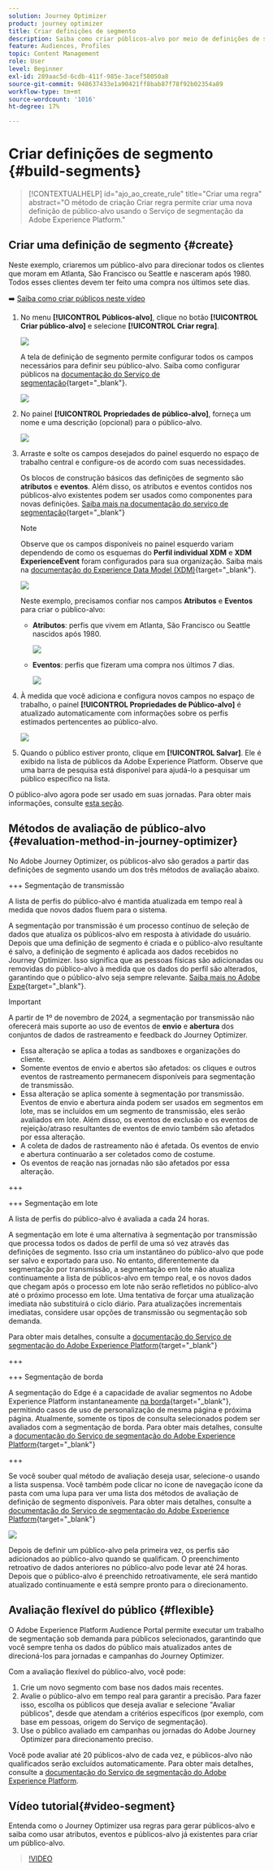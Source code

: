 ```yaml
---
solution: Journey Optimizer
product: journey optimizer
title: Criar definições de segmento
description: Saiba como criar públicos-alvo por meio de definições de segmento
feature: Audiences, Profiles
topic: Content Management
role: User
level: Beginner
exl-id: 289aac5d-6cdb-411f-985e-3acef58050a8
source-git-commit: 948637433e1a90421ff8bab87f78f92b02354a89
workflow-type: tm+mt
source-wordcount: '1016'
ht-degree: 17%

---
```


# Criar definições de segmento {#build-segments}

>[!CONTEXTUALHELP]
>id="ajo_ao_create_rule"
>title="Criar uma regra"
>abstract="O método de criação Criar regra permite criar uma nova definição de público-alvo usando o Serviço de segmentação da Adobe Experience Platform."

## Criar uma definição de segmento {#create}

Neste exemplo, criaremos um público-alvo para direcionar todos os clientes que moram em Atlanta, São Francisco ou Seattle e nasceram após 1980. Todos esses clientes devem ter feito uma compra nos últimos sete dias.

➡️ [Saiba como criar públicos neste vídeo](#video-segment)

1. No menu **[!UICONTROL Públicos-alvo]**, clique no botão **[!UICONTROL Criar público-alvo]** e selecione **[!UICONTROL Criar regra]**.

   ![](assets/create-segment.png)

   A tela de definição de segmento permite configurar todos os campos necessários para definir seu público-alvo. Saiba como configurar públicos na [documentação do Serviço de segmentação](https://experienceleague.adobe.com/en/docs/experience-platform/segmentation/methods/overview){target="_blank"}.

   ![](assets/segment-builder.png)

1. No painel **[!UICONTROL Propriedades de público-alvo]**, forneça um nome e uma descrição (opcional) para o público-alvo.

   ![](assets/segment-properties.png)

1. Arraste e solte os campos desejados do painel esquerdo no espaço de trabalho central e configure-os de acordo com suas necessidades.

   Os blocos de construção básicos das definições de segmento são **atributos** e **eventos**. Além disso, os atributos e eventos contidos nos públicos-alvo existentes podem ser usados como componentes para novas definições. [Saiba mais na documentação do serviço de segmentação](https://experienceleague.adobe.com/en/docs/experience-platform/segmentation/ui/segment-builder#building-blocks){target="_blank"}

   >[!NOTE]
   >
   >Observe que os campos disponíveis no painel esquerdo variam dependendo de como os esquemas do **Perfil individual XDM** e **XDM ExperienceEvent** foram configurados para sua organização.  Saiba mais na [documentação do Experience Data Model (XDM)](https://experienceleague.adobe.com/docs/experience-platform/xdm/home.html?lang=pt-BR){target="_blank"}.

   ![](assets/drag-fields.png)

   Neste exemplo, precisamos confiar nos campos **Atributos** e **Eventos** para criar o público-alvo:

   * **Atributos**: perfis que vivem em Atlanta, São Francisco ou Seattle nascidos após 1980.

     ![](assets/add-attributes.png)

   * **Eventos**: perfis que fizeram uma compra nos últimos 7 dias.

     ![](assets/add-events.png)

1. À medida que você adiciona e configura novos campos no espaço de trabalho, o painel **[!UICONTROL Propriedades de Público-alvo]** é atualizado automaticamente com informações sobre os perfis estimados pertencentes ao público-alvo.

   ![](assets/segment-estimate.png)

1. Quando o público estiver pronto, clique em **[!UICONTROL Salvar]**. Ele é exibido na lista de públicos da Adobe Experience Platform. Observe que uma barra de pesquisa está disponível para ajudá-lo a pesquisar um público específico na lista.

O público-alvo agora pode ser usado em suas jornadas. Para obter mais informações, consulte [esta seção](../audience/about-audiences.md).

## Métodos de avaliação de público-alvo {#evaluation-method-in-journey-optimizer}

No Adobe Journey Optimizer, os públicos-alvo são gerados a partir das definições de segmento usando um dos três métodos de avaliação abaixo.

+++ Segmentação de transmissão

A lista de perfis do público-alvo é mantida atualizada em tempo real à medida que novos dados fluem para o sistema.

A segmentação por transmissão é um processo contínuo de seleção de dados que atualiza os públicos-alvo em resposta à atividade do usuário. Depois que uma definição de segmento é criada e o público-alvo resultante é salvo, a definição de segmento é aplicada aos dados recebidos no Journey Optimizer. Isso significa que as pessoas físicas são adicionadas ou removidas do público-alvo à medida que os dados do perfil são alterados, garantindo que o público-alvo seja sempre relevante. [Saiba mais no Adobe Expe](https://experienceleague.adobe.com/docs/experience-platform/segmentation/ui/streaming-segmentation.html){target="_blank"}.

>[!IMPORTANT]
>
>A partir de 1º de novembro de 2024, a segmentação por transmissão não oferecerá mais suporte ao uso de eventos de **envio** e **abertura** dos conjuntos de dados de rastreamento e feedback do Journey Optimizer.
>
>* Essa alteração se aplica a todas as sandboxes e organizações do cliente.
>* Somente eventos de envio e abertos são afetados: os cliques e outros eventos de rastreamento permanecem disponíveis para segmentação de transmissão.
>* Essa alteração se aplica somente à segmentação por transmissão. Eventos de envio e abertura ainda podem ser usados em segmentos em lote, mas se incluídos em um segmento de transmissão, eles serão avaliados em lote. Além disso, os eventos de exclusão e os eventos de rejeição/atraso resultantes de eventos de envio também são afetados por essa alteração.
>* A coleta de dados de rastreamento não é afetada. Os eventos de envio e abertura continuarão a ser coletados como de costume.
>* Os eventos de reação nas jornadas não são afetados por essa alteração.

+++

+++ Segmentação em lote

A lista de perfis do público-alvo é avaliada a cada 24 horas.

A segmentação em lote é uma alternativa à segmentação por transmissão que processa todos os dados de perfil de uma só vez através das definições de segmento. Isso cria um instantâneo do público-alvo que pode ser salvo e exportado para uso. No entanto, diferentemente da segmentação por transmissão, a segmentação em lote não atualiza continuamente a lista de públicos-alvo em tempo real, e os novos dados que chegam após o processo em lote não serão refletidos no público-alvo até o próximo processo em lote. Uma tentativa de forçar uma atualização imediata não substituirá o ciclo diário. Para atualizações incrementais imediatas, considere usar opções de transmissão ou segmentação sob demanda.

Para obter mais detalhes, consulte a [documentação do Serviço de segmentação do Adobe Experience Platform](https://experienceleague.adobe.com/docs/experience-platform/segmentation/home.html#batch){target="_blank"}

+++

+++ Segmentação de borda

A segmentação do Edge é a capacidade de avaliar segmentos no Adobe Experience Platform instantaneamente [na borda](https://experienceleague.adobe.com/docs/experience-platform/edge/home.html){target="_blank"}, permitindo casos de uso de personalização de mesma página e próxima página. Atualmente, somente os tipos de consulta selecionados podem ser avaliados com a segmentação de borda. Para obter mais detalhes, consulte a [documentação do Serviço de segmentação do Adobe Experience Platform](https://experienceleague.adobe.com/docs/experience-platform/segmentation/ui/edge-segmentation.html#query-types){target="_blank"}

+++

Se você souber qual método de avaliação deseja usar, selecione-o usando a lista suspensa. Você também pode clicar no ícone de navegação ícone da pasta com uma lupa para ver uma lista dos métodos de avaliação de definição de segmento disponíveis. Para obter mais detalhes, consulte a [documentação do Serviço de segmentação do Adobe Experience Platform](https://experienceleague.adobe.com/docs/experience-platform/segmentation/ui/segment-builder.html#segment-properties){target="_blank"}

![](assets/evaluation-methods.png)

<!--The determination between batch segmentation and streaming segmentation is made by the system for each audience, based on the complexity and the cost of evaluating the segment definition rule. You can view the evaluation method for each audience in the **[!UICONTROL Evaluation method]** column of the audience list.
    
![](assets/evaluation-method.png)

>[!NOTE]
>
>If the **[!UICONTROL Evaluation method]** column does not display, you  need to add it using configuration button on the top right of the list.-->

Depois de definir um público-alvo pela primeira vez, os perfis são adicionados ao público-alvo quando se qualificam. O preenchimento retroativo de dados anteriores no público-alvo pode levar até 24 horas. Depois que o público-alvo é preenchido retroativamente, ele será mantido atualizado continuamente e está sempre pronto para o direcionamento.

## Avaliação flexível do público {#flexible}

O Adobe Experience Platform Audience Portal permite executar um trabalho de segmentação sob demanda para públicos selecionados, garantindo que você sempre tenha os dados do público mais atualizados antes de direcioná-los para jornadas e campanhas do Journey Optimizer.

Com a avaliação flexível do público-alvo, você pode:

1. Crie um novo segmento com base nos dados mais recentes.
1. Avalie o público-alvo em tempo real para garantir a precisão. Para fazer isso, escolha os públicos que deseja avaliar e selecione &quot;Avaliar públicos&quot;, desde que atendam a critérios específicos (por exemplo, com base em pessoas, origem do Serviço de segmentação).
1. Use o público avaliado em campanhas ou jornadas do Adobe Journey Optimizer para direcionamento preciso.

Você pode avaliar até 20 públicos-alvo de cada vez, e públicos-alvo não qualificados serão excluídos automaticamente. Para obter mais detalhes, consulte a [documentação do Serviço de segmentação do Adobe Experience Platform](https://experienceleague.adobe.com/en/docs/experience-platform/segmentation/ui/audience-portal#flexible-audience-evaluation).

## Vídeo tutorial{#video-segment}

Entenda como o Journey Optimizer usa regras para gerar públicos-alvo e saiba como usar atributos, eventos e públicos-alvo já existentes para criar um público-alvo.

>[!VIDEO](https://video.tv.adobe.com/v/3425020?quality=12)
